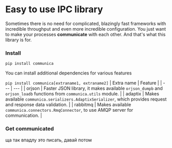 # Easy to use IPC library

Sometimes there is no need for complicated,
blazingly fast frameworks with incredible throughput
and even more incredible configuration.
You just want to make your processes **communicate** with each other.
And that's what this library is for.

### Install

`pip install communica`

You can install additional dependencies for various features

`pip install communica[extraname1, extraname2]`
| Extra name | Feature |
| --- | --- |
| orjson | Faster JSON library, it makes available `orjson_dumpb` and `orjson_loadb` functions from `communica.utils` module. |
| adaptix | Makes available `communica.serializers.AdaptixSerializer`, which provides request and response data validation. |
| rabbitmq | Makes available `communica.connectors.RmqConnector`, to use AMQP server for communication. |

### Get communicated

ща так впадлу это писать, давай потом
